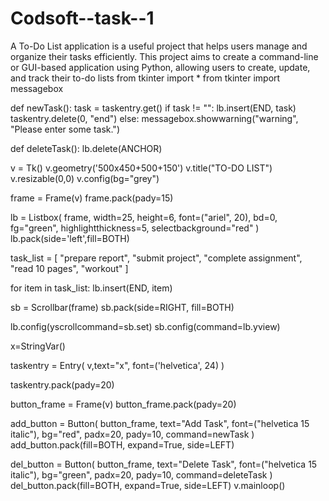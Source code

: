 # Codsoft--task--1
A To-Do List application is a useful project that helps users manage and organize their tasks efficiently. This project aims to create a command-line or GUI-based application using Python, allowing users to create, update, and track their to-do lists
from tkinter import *
from tkinter import messagebox

def newTask():
    task = taskentry.get()
    if task != "":
        lb.insert(END, task)
        taskentry.delete(0, "end")
    else:
        messagebox.showwarning("warning", "Please enter some task.")

def deleteTask():
    lb.delete(ANCHOR)
    
v = Tk()
v.geometry('500x450+500+150')
v.title("TO-DO LIST")
v.resizable(0,0)
v.config(bg="grey")


frame = Frame(v)
frame.pack(pady=15)

lb = Listbox(
    frame,
    width=25,
    height=6,
    font=("ariel", 20),
    bd=0,
    fg="green",
    highlightthickness=5,
    selectbackground="red"
)
lb.pack(side='left',fill=BOTH)

task_list = [
    "prepare report",
    "submit project",
    "complete assignment",
    "read 10 pages",
    "workout"
    ]

for item in task_list:
    lb.insert(END, item)

sb = Scrollbar(frame)
sb.pack(side=RIGHT, fill=BOTH)

lb.config(yscrollcommand=sb.set)
sb.config(command=lb.yview)

x=StringVar()

taskentry = Entry(
    v,text="x",
    font=('helvetica', 24)
    )

taskentry.pack(pady=20)

button_frame = Frame(v)
button_frame.pack(pady=20)

add_button = Button(
    button_frame,
    text="Add Task",
    font=("helvetica 15 italic"),
    bg="red",
    padx=20,
    pady=10,
    command=newTask
)
add_button.pack(fill=BOTH, expand=True, side=LEFT)

del_button = Button(
    button_frame,
    text="Delete Task",
    font=("helvetica 15 italic"),
    bg="green",
    padx=20,
    pady=10,
    command=deleteTask
)
del_button.pack(fill=BOTH, expand=True, side=LEFT)
v.mainloop()
